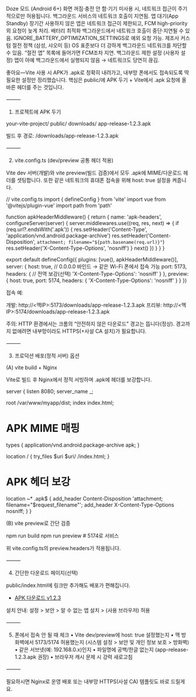 Doze 모드 (Android 6+)
화면 꺼짐·충전 안 함·기기 미사용 시, 네트워크 접근이 주기적으로만 허용됩니다. 백그라운드 서비스의 네트워크 호출이 지연됨.
앱 대기(App Standby)
장기간 사용하지 않은 앱은 네트워크 접근이 제한되고, FCM high-priority 외 요청이 늦게 처리.
배터리 최적화
백그라운드에서 네트워크 호출이 중단·지연될 수 있음. IGNORE_BATTERY_OPTIMIZATION_SETTINGS로 예외 요청 가능.
제조사 커스텀 절전 정책 (삼성, 샤오미 등)
OS 표준보다 더 강하게 백그라운드 네트워크를 차단할 수 있음. “절전 앱” 목록에 들어가면 FCM조차 지연.
백그라운드 제한 설정 (사용자 설정)
앱이 아예 백그라운드에서 실행되지 않음 → 네트워크도 당연히 끊김.

좋아요—Vite 사용 시 APK가 .apk로 정확히 내려가고, 내부망 폰에서도 접속되도록 딱 필요한 설정만 정리했습니다.
핵심은 public/에 APK 두기 + Vite에서 .apk 요청에 올바른 헤더를 주는 것입니다.

⸻

1) 프로젝트에 APK 두기

your-vite-project/
  public/
    downloads/
      app-release-1.2.3.apk

빌드 후 경로: /downloads/app-release-1.2.3.apk

⸻

2) vite.config.ts (dev/preview 공통 헤더 적용)

Vite dev 서버(개발)와 vite preview(빌드 검증)에서 모두 .apk에 MIME/다운로드 헤더를 셋팅합니다.
또한 같은 네트워크의 휴대폰 접속을 위해 host: true 설정을 켜줍니다.

// vite.config.ts
import { defineConfig } from 'vite'
import vue from '@vitejs/plugin-vue'
import path from 'path'

function apkHeaderMiddleware() {
  return {
    name: 'apk-headers',
    configureServer(server) {
      server.middlewares.use((req, res, next) => {
        if (req.url?.endsWith('.apk')) {
          res.setHeader('Content-Type', 'application/vnd.android.package-archive')
          res.setHeader('Content-Disposition', `attachment; filename="${path.basename(req.url)}"`)
          res.setHeader('X-Content-Type-Options', 'nosniff')
        }
        next()
      })
    }
  }
}

export default defineConfig({
  plugins: [vue(), apkHeaderMiddleware()],
  server: {
    host: true,        // 0.0.0.0 바인드 → 같은 Wi-Fi 폰에서 접속 가능
    port: 5173,
    headers: {         // 전역 보강(선택)
      'X-Content-Type-Options': 'nosniff'
    }
  },
  preview: {
    host: true,
    port: 5174,
    headers: {
      'X-Content-Type-Options': 'nosniff'
    }
  }
})

접속 예:

개발:   http://<맥IP>:5173/downloads/app-release-1.2.3.apk
프리뷰: http://<맥IP>:5174/downloads/app-release-1.2.3.apk

주의: HTTP 환경에서는 크롬의 “안전하지 않은 다운로드” 경고는 뜹니다(정상).
경고까지 없애려면 내부망이라도 HTTPS(+사설 CA 설치)가 필요합니다.

⸻

3) 프로덕션 배포(정적 서버) 옵션

(A) vite build + Nginx

Vite로 빌드 후 Nginx에서 정적 서빙하며 .apk에 헤더를 보강합니다.

server {
  listen 8080;
  server_name _;

  root /var/www/myapp/dist;
  index index.html;

  # APK MIME 매핑
  types { application/vnd.android.package-archive apk; }

  location / {
    try_files $uri $uri/ /index.html;
  }

  # APK 헤더 보강
  location ~* \.apk$ {
    add_header Content-Disposition 'attachment; filename="$request_filename"';
    add_header X-Content-Type-Options nosniff;
  }
}

(B) vite preview로 간단 검증

npm run build
npm run preview    # 5174로 서비스

위 vite.config.ts의 preview.headers가 적용됩니다.

⸻

4) 간단한 다운로드 페이지(선택)

public/index.html에 링크만 추가해도 배포가 편해집니다.

<ul>
  <li><a href="/downloads/app-release-1.2.3.apk" download>APK 다운로드 v1.2.3</a></li>
</ul>
<p>설치 안내: 설정 &gt; 보안 &gt; 알 수 없는 앱 설치 &gt; (사용 브라우저) 허용</p>


⸻

5) 폰에서 접속 안 될 때 체크
	•	Vite dev/preview에 host: true 설정했는지
	•	맥 방화벽에서 5173/5174 허용했는지 (시스템 설정 > 보안 및 개인 정보 보호 > 방화벽)
	•	같은 서브넷(예: 192.168.0.x)인지
	•	파일명에 공백/한글 없는지 (app-release-1.2.3.apk 권장)
	•	브라우저 캐시 문제 시 강력 새로고침

⸻

필요하시면 Nginx로 운영 배포 또는 내부망 HTTPS(사설 CA) 템플릿도 바로 드릴게요.
